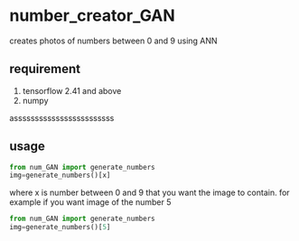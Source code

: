 # number_creator_GAN
creates photos of numbers between 0 and 9 using ANN

## requirement
1. tensorflow 2.41 and above
2. numpy 

assssssssssssssssssssssss
## usage
```python
from num_GAN import generate_numbers
img=generate_numbers()[x]
```
where x is number between 0 and 9 that you want the image to contain. 
for example if you want image of the number 5 
```python
from num_GAN import generate_numbers
img=generate_numbers()[5]
```